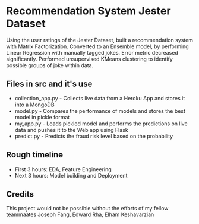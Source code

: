 # Recommendation System Jester Dataset
Using the user ratings of the Jester Dataset, built a recommendation system with Matrix Factorization. Converted to an Ensemble model, by performing Linear Regression with manually tagged jokes. Error metric decreased significantly. Performed unsupervised KMeans clustering to identify possible groups of joke within data. 

## Files in src and it's use

* collection_app.py - Collects live data from a Heroku App and stores it into a MongoDB
* model.py - Compares the performance of models and stores the best model in pickle format
* my_app.py - Loads pickled model and performs the predictions on live data and pushes it to the Web app using Flask
* predict.py - Predicts the fraud risk level based on the probability

## Rough timeline 

* First 3 hours: EDA, Feature Engineering
* Next 3 hours: Model building and Deployment


## Credits
This project would not be possible without the efforts of my fellow teammaates Joseph Fang, Edward Rha, Elham Keshavarzian

